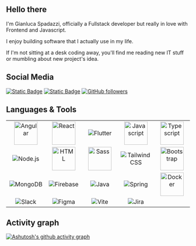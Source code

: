 ## Hello there
I'm Gianluca Spadazzi, officially a Fullstack developer but really in love with Frontend and Javascript. 

I enjoy building software that I actually use in my life. 

If I'm not sitting at a desk coding away, you'll find me reading new IT stuff or mumbling about new project's idea.

## Social Media
[![Static Badge](https://img.shields.io/badge/Gianluca%20Spadazzi%20-%20gray?logo=Linkedin&logoColor=white&labelColor=blue&link=https://www.linkedin.com/in/gianluca-spadazzi&color=gray)](https://www.linkedin.com/in/gianluca-spadazzi/)
[![Static Badge](https://img.shields.io/badge/My%20portfolio%20-%20gray?logo=html5&logoColor=white&labelColor=orange&color=gray&link=https%3A%2F%2Fgiaspa.github.io%2F)](https://giaspa.github.io/)
[![GitHub followers](https://img.shields.io/github/followers/giaspa?logo=Github&label=follow&style=social)]()

## Languages & Tools
<table width="100" align='center' >
  <tr>
      <td align='center' width="190">
        <img src="https://www.vectorlogo.zone/logos/angular/angular-icon.svg" width="64" title="Angular"/>
      </td>
      <td align='center' width="190">
        <img src="https://www.vectorlogo.zone/logos/reactjs/reactjs-icon.svg" width="64" title="React"/>
      </td>
          <td align='center' width="190">
        <img src="https://www.vectorlogo.zone/logos/flutterio/flutterio-ar21.svg" title="Flutter"/>
      </td>
      <td align='center' width="190">
        <img src="https://cdn.jsdelivr.net/gh/devicons/devicon/icons/javascript/javascript-original.svg" width="64" title="Javascript"/>
      </td>
      <td align='center' width="190">
        <img src="https://www.vectorlogo.zone/logos/typescriptlang/typescriptlang-icon.svg" width="64" title="Typescript"/>
      </td>
  </tr>
    
  <tr>
      <td align='center' width="190">
        <img src="https://www.vectorlogo.zone/logos/nodejs/nodejs-ar21.svg" title="Node.js"/>
      </td>
      <td align='center'  width="190">
        <img src="https://www.vectorlogo.zone/logos/w3_html5/w3_html5-icon.svg" width="64" title="HTML"/>
      </td>
      <td align='center' width="190">
        <img src="https://www.vectorlogo.zone/logos/sass-lang/sass-lang-icon.svg" width="64" title="Sass"/>
      </td>
      <td align='center'  width="190">
        <img src="https://www.vectorlogo.zone/logos/tailwindcss/tailwindcss-icon.svg" title="Tailwind CSS"/>
      </td>
      <td align='center'  width="190">
        <img src="https://upload.vectorlogo.zone/logos/getbootstrap/images/987f8f6c-263a-47b1-a85d-853cfca215d9.svg" width="64" title="Bootstrap"/>
      </td>    
  </tr>
  
  <tr>
      <td align='center' width="190">
        <img src="https://www.vectorlogo.zone/logos/mongodb/mongodb-ar21.svg" title="MongoDB"/>
      </td>
      <td align='center' width="190">
        <img src="https://www.vectorlogo.zone/logos/firebase/firebase-ar21.svg" title="Firebase"/>
      </td>
      <td align='center'  width="190">
        <img src="https://www.vectorlogo.zone/logos/java/java-icon.svg" title="Java"/>
      </td>
      <td align='center' width="190">
        <img src="https://www.vectorlogo.zone/logos/springio/springio-ar21.svg" title="Spring"/>
      </td>
      <td align='center' width="190">
        <img src="https://www.vectorlogo.zone/logos/docker/docker-tile.svg" width="64" title="Docker"/>
      </td>
  </tr>

  <tr>
      <td align='center' width="190">
        <img src="https://www.vectorlogo.zone/logos/slack/slack-icon.svg" title="Slack"/>
      </td>
      <td align='center' width="190">
        <img src="https://www.vectorlogo.zone/logos/figma/figma-icon.svg" title="Figma"/>
      </td>
      <td align='center' width="190">
        <img src="https://www.vectorlogo.zone/logos/vitejsdev/vitejsdev-icon.svg" title="Vite"/>
      </td>
      <td align='center' width="190">
        <img src="https://www.vectorlogo.zone/logos/atlassian_jira/atlassian_jira-icon.svg" title="Jira"/>
      </td>
      <td align='center' width="190">
      </td>
  </tr>
</table>

## Activity graph
[![Ashutosh's github activity graph](https://github-readme-activity-graph.vercel.app/graph?username=Giaspa&theme=github-compact)](https://github.com/ashutosh00710/github-readme-activity-graph)


<!--
## Projects

Qui potrete elencare i vostri progetti passati e in corso, dando visibilità e facile accesso al vostro codice.

### 🌎 Project  
Breve descrizione del progetto, della dimensione del team e delle funzionalità. Scrivilo come se stessi facendo un pitch per un business.

- FE Website & mobile app: Esempi di tech stack
- BE : Esempi di tech stack
- APIs : Esempi di tech stack
-->

<!--
**Giaspa/giaspa** is a ✨ _special_ ✨ repository because its `README.md` (this file) appears on your GitHub profile.

Here are some ideas to get you started:

- 🔭 I’m currently working on ...
- 🌱 I’m currently learning ...
- 👯 I’m looking to collaborate on ...
- 🤔 I’m looking for help with ...
- 💬 Ask me about ...
- 📫 How to reach me: ...
- 😄 Pronouns: ...
- ⚡ Fun fact: ...
-->
